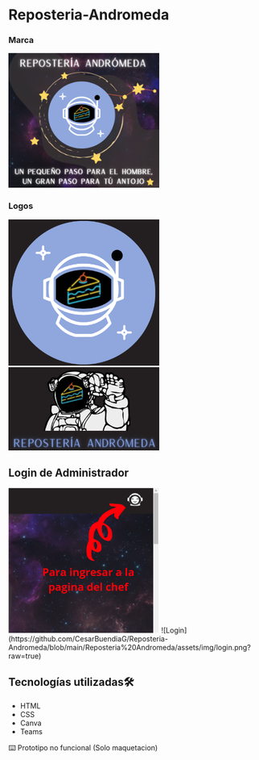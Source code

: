 # Reposteria-Andromeda

### Marca
<img src="assets/img/marca.png" alt="Marca" width="300px">


### Logos

<img src="assets/img/logo.png" alt="logo-Andromeda" width="300px">
<img src="assets/img/footer.png" alt="logo-Andromeda" width="300px">



## Login de Administrador

<img src="assets/img/Pagina del chef.png" alt="Pagina chef" width="300px">
![Login](https://github.com/CesarBuendiaG/Reposteria-Andromeda/blob/main/Reposteria%20Andromeda/assets/img/login.png?raw=true)


## Tecnologías utilizadas🛠️ 
- HTML 
- CSS
- Canva
- Teams

⌨️ Prototipo no funcional (Solo maquetacion)
